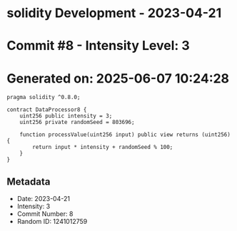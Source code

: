 ﻿# solidity Development - 2023-04-21
# Commit #8 - Intensity Level: 3
# Generated on: 2025-06-07 10:24:28
```solidity
pragma solidity ^0.8.0;

contract DataProcessor8 {
    uint256 public intensity = 3;
    uint256 private randomSeed = 803696;

    function processValue(uint256 input) public view returns (uint256) {
        return input * intensity + randomSeed % 100;
    }
}
```
## Metadata
- Date: 2023-04-21
- Intensity: 3
- Commit Number: 8
- Random ID: 1241012759
